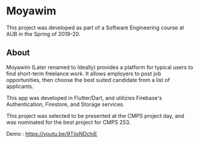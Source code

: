 # Moyawim

This project was developed as part of a Software Engineering course at AUB in the Spring of 2019-20.

## About

Moyawim (Later renamed to Ideally) provides a platform for typical users to find short-term freelance work. It allows employers to post job opportunities, then choose the best suited candidate from a list of applicants. 

This app was developed in Flutter/Dart, and utilizies Firebase's Authentication, Firestore, and Storage services.

This project was selected to be presented at the CMPS project day, and was nominated for the best project for CMPS 253.

Demo : https://youtu.be/9TjjsNDchiE

